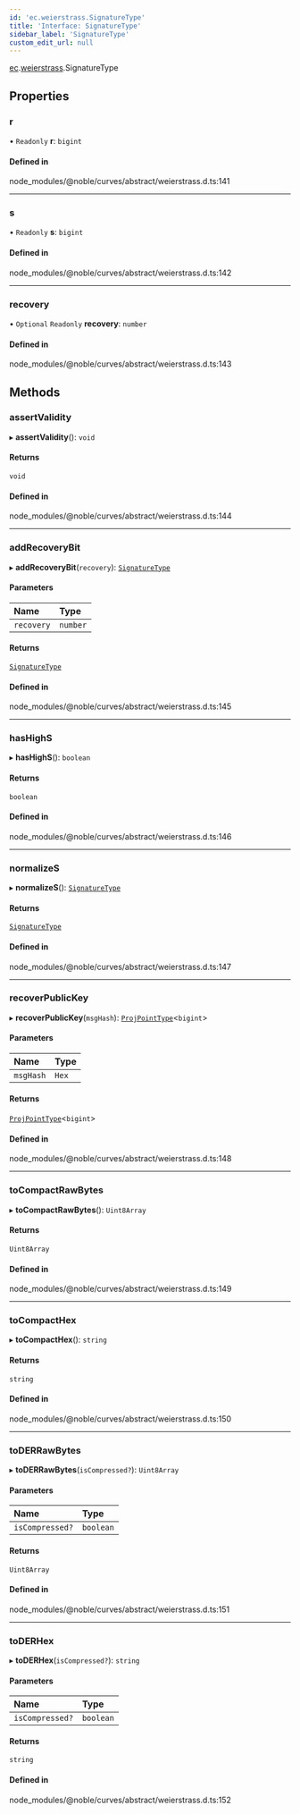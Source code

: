 ```yaml
---
id: 'ec.weierstrass.SignatureType'
title: 'Interface: SignatureType'
sidebar_label: 'SignatureType'
custom_edit_url: null
---
```


[ec](../namespaces/ec.md).[weierstrass](../namespaces/ec.weierstrass.md).SignatureType

## Properties

### r

• `Readonly` **r**: `bigint`

#### Defined in

node_modules/@noble/curves/abstract/weierstrass.d.ts:141

---

### s

• `Readonly` **s**: `bigint`

#### Defined in

node_modules/@noble/curves/abstract/weierstrass.d.ts:142

---

### recovery

• `Optional` `Readonly` **recovery**: `number`

#### Defined in

node_modules/@noble/curves/abstract/weierstrass.d.ts:143

## Methods

### assertValidity

▸ **assertValidity**(): `void`

#### Returns

`void`

#### Defined in

node_modules/@noble/curves/abstract/weierstrass.d.ts:144

---

### addRecoveryBit

▸ **addRecoveryBit**(`recovery`): [`SignatureType`](ec.weierstrass.SignatureType.md)

#### Parameters

| Name       | Type     |
| :--------- | :------- |
| `recovery` | `number` |

#### Returns

[`SignatureType`](ec.weierstrass.SignatureType.md)

#### Defined in

node_modules/@noble/curves/abstract/weierstrass.d.ts:145

---

### hasHighS

▸ **hasHighS**(): `boolean`

#### Returns

`boolean`

#### Defined in

node_modules/@noble/curves/abstract/weierstrass.d.ts:146

---

### normalizeS

▸ **normalizeS**(): [`SignatureType`](ec.weierstrass.SignatureType.md)

#### Returns

[`SignatureType`](ec.weierstrass.SignatureType.md)

#### Defined in

node_modules/@noble/curves/abstract/weierstrass.d.ts:147

---

### recoverPublicKey

▸ **recoverPublicKey**(`msgHash`): [`ProjPointType`](ec.weierstrass.ProjPointType.md)<`bigint`\>

#### Parameters

| Name      | Type  |
| :-------- | :---- |
| `msgHash` | `Hex` |

#### Returns

[`ProjPointType`](ec.weierstrass.ProjPointType.md)<`bigint`\>

#### Defined in

node_modules/@noble/curves/abstract/weierstrass.d.ts:148

---

### toCompactRawBytes

▸ **toCompactRawBytes**(): `Uint8Array`

#### Returns

`Uint8Array`

#### Defined in

node_modules/@noble/curves/abstract/weierstrass.d.ts:149

---

### toCompactHex

▸ **toCompactHex**(): `string`

#### Returns

`string`

#### Defined in

node_modules/@noble/curves/abstract/weierstrass.d.ts:150

---

### toDERRawBytes

▸ **toDERRawBytes**(`isCompressed?`): `Uint8Array`

#### Parameters

| Name            | Type      |
| :-------------- | :-------- |
| `isCompressed?` | `boolean` |

#### Returns

`Uint8Array`

#### Defined in

node_modules/@noble/curves/abstract/weierstrass.d.ts:151

---

### toDERHex

▸ **toDERHex**(`isCompressed?`): `string`

#### Parameters

| Name            | Type      |
| :-------------- | :-------- |
| `isCompressed?` | `boolean` |

#### Returns

`string`

#### Defined in

node_modules/@noble/curves/abstract/weierstrass.d.ts:152
